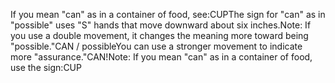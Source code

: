 If you mean "can" as in a container of food, see:CUPThe sign for "can" as in "possible" uses "S" hands that move 
	downward about six inches.Note: If you use a double movement, it changes the meaning more toward being 
	"possible."CAN / possibleYou can use a stronger movement to indicate more "assurance."CAN!Note: If you mean "can" as in a container of food, use the sign:CUP